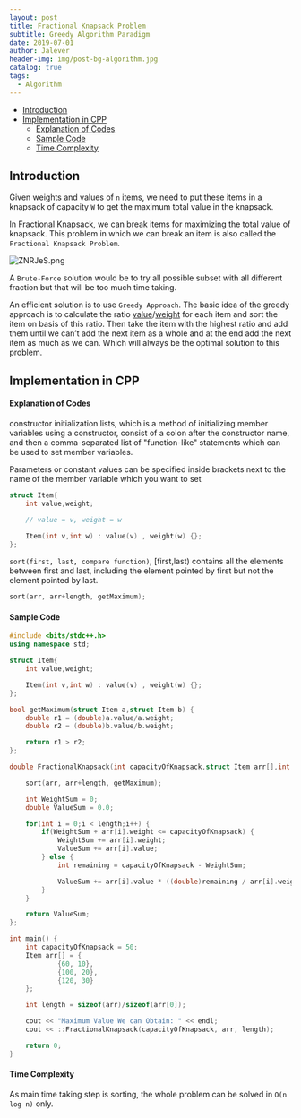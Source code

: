 ```yaml
---
layout: post
title: Fractional Knapsack Problem
subtitle: Greedy Algorithm Paradigm
date: 2019-07-01
author: Jalever
header-img: img/post-bg-algorithm.jpg
catalog: true
tags:
  - Algorithm
---
```


- [Introduction](#introduction)
- [Implementation in CPP](#implementation-in-cpp)
    - [Explanation of Codes](#explanation-of-codes)
    - [Sample Code](#sample-code)
    - [Time Complexity](#time-complexity)

## Introduction
Given weights and values of `n` items, we need to put these items in a knapsack of capacity `W` to get the maximum total value in the knapsack.

In Fractional Knapsack, we can break items for maximizing the total value of knapsack. This problem in which we can break an item is also called the `Fractional Knapsack Problem`.

![ZNRJeS.png](https://s2.ax1x.com/2019/07/04/ZNRJeS.png)

A `Brute-Force` solution would be to try all possible subset with all different fraction but that will be too much time taking.

An efficient solution is to use `Greedy Approach`. The basic idea of the greedy approach is to calculate the ratio <ins>value</ins>/<ins>weight</ins> for each item and sort the item on basis of this ratio. Then take the item with the highest ratio and add them until we can’t add the next item as a whole and at the end add the next item as much as we can. Which will always be the optimal solution to this problem.

## Implementation in CPP
#### Explanation of Codes
constructor initialization lists, which is a method of initializing member variables using a constructor, consist of a colon after the constructor name, and then a comma-separated list of "function-like" statements which can be used to set member variables.

Parameters or constant values can be specified inside brackets next to the name of the member variable which you want to set
```cpp
struct Item{
	int value,weight;

    // value = v, weight = w

	Item(int v,int w) : value(v) , weight(w) {};
};
```

`sort(first, last, compare function)`, [first,last) contains all the elements between first and last, including the element pointed by first but not the element pointed by last.
```cpp
sort(arr, arr+length, getMaximum);
```

#### Sample Code
```cpp
#include <bits/stdc++.h>
using namespace std;

struct Item{
	int value,weight;

	Item(int v,int w) : value(v) , weight(w) {};
};

bool getMaximum(struct Item a,struct Item b) {
	double r1 = (double)a.value/a.weight;
	double r2 = (double)b.value/b.weight;

	return r1 > r2;
};

double FractionalKnapsack(int capacityOfKnapsack,struct Item arr[],int length) {

	sort(arr, arr+length, getMaximum);

	int WeightSum = 0;
	double ValueSum = 0.0;

	for(int i = 0;i < length;i++) {
		if(WeightSum + arr[i].weight <= capacityOfKnapsack) {
			WeightSum += arr[i].weight;
			ValueSum += arr[i].value;
		} else {
			int remaining = capacityOfKnapsack - WeightSum;

			ValueSum += arr[i].value * ((double)remaining / arr[i].weight);
		}
	}

	return ValueSum;
};

int main() {
	int capacityOfKnapsack = 50;
	Item arr[] = {
			{60, 10},
			{100, 20},
			{120, 30}
	};

	int length = sizeof(arr)/sizeof(arr[0]);

	cout << "Maximum Value We can Obtain: " << endl;
	cout << ::FractionalKnapsack(capacityOfKnapsack, arr, length);

	return 0;
}

```

#### Time Complexity
As main time taking step is sorting, the whole problem can be solved in `O(n log n)` only.
